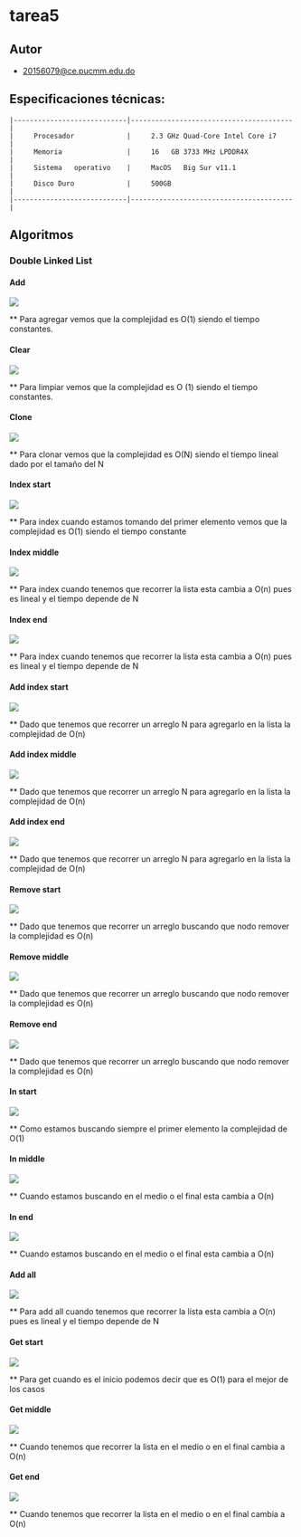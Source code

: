 # tarea5

## Autor
- <Dante Fana Badia>20156079@ce.pucmm.edu.do

## Especificaciones técnicas: 

```
|----------------------------|----------------------------------------|
|     Procesador             |     2.3 GHz Quad-Core Intel Core i7    |
|     Memoria                |     16   GB 3733 MHz LPDDR4X           |
|     Sistema   operativo    |     MacOS   Big Sur v11.1              |
|     Disco Duro             |     500GB                              |
|----------------------------|----------------------------------------|
```

## Algoritmos 

### Double Linked List

#### Add

![](pictures/list-add)

** Para agregar vemos que la complejidad es O(1) siendo el tiempo constantes.

#### Clear

![](pictures/list-clear)

** Para limpiar vemos que la complejidad es O (1) siendo el tiempo constantes.

#### Clone

![](pictures/list-clone)

** Para clonar vemos que la complejidad es O(N) siendo el tiempo lineal dado por el tamaño del N

#### Index start

![](pictures/list-index-start)

** Para index cuando estamos tomando del primer elemento vemos que la complejidad es O(1) siendo el tiempo constante


#### Index middle

![](pictures/list-index-middle)

** Para index cuando tenemos que recorrer la lista esta cambia a O(n) pues es lineal y el tiempo depende de N

#### Index end

![](pictures/list-index-end)

** Para index cuando tenemos que recorrer la lista esta cambia a O(n) pues es lineal y el tiempo depende de N

#### Add index start

![](pictures/list-add-index-start)

** Dado que tenemos que recorrer un arreglo N para agregarlo en la lista la complejidad de O(n)

#### Add index middle

![](pictures/list-add-index-middle)

** Dado que tenemos que recorrer un arreglo N para agregarlo en la lista la complejidad de O(n)

#### Add index end

![](pictures/list-add-index-end)

** Dado que tenemos que recorrer un arreglo N para agregarlo en la lista la complejidad de O(n)

#### Remove start

![](pictures/list-remove-start)

** Dado que tenemos que recorrer un arreglo buscando que nodo remover la complejidad es O(n) 

#### Remove middle

![](pictures/list-remove-middle)

** Dado que tenemos que recorrer un arreglo buscando que nodo remover la complejidad es O(n)

#### Remove end

![](pictures/list-remove-end)

** Dado que tenemos que recorrer un arreglo buscando que nodo remover la complejidad es O(n)

#### In start

![](pictures/list-in-start)

** Como estamos buscando siempre el primer elemento la complejidad de O(1)

#### In middle

![](pictures/list-in-middle)

** Cuando estamos buscando en el medio o el final esta cambia a O(n)

#### In end

![](pictures/list-in-end)

** Cuando estamos buscando en el medio o el final esta cambia a O(n)

#### Add all

![](pictures/list-add-all)

** Para add all cuando tenemos que recorrer la lista esta cambia a O(n) pues es lineal y el tiempo depende de N

#### Get start

![](pictures/list-get-start)

** Para get cuando es el inicio podemos decir que es O(1) para el mejor de los casos


#### Get middle

![](pictures/list-get-middle)

** Cuando tenemos que recorrer la lista en el medio o en el final cambia a O(n)

#### Get end

![](pictures/list-get-end)

** Cuando tenemos que recorrer la lista en el medio o en el final cambia a O(n)

